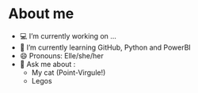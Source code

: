 # About me

- 💻 I’m currently working on ...
- 📖 I’m currently learning GitHub, Python and PowerBI
- 😄 Pronouns: Elle/she/her
- 💬 Ask me about :
  - My cat (Point-Virgule!)
  - Legos
